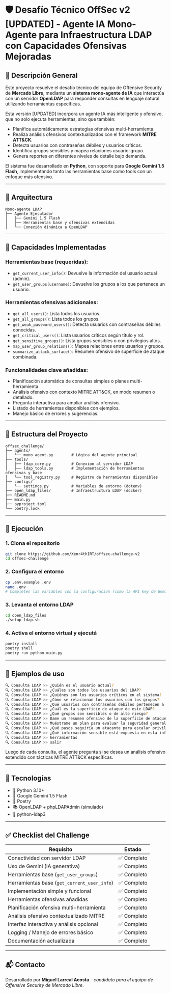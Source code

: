 # 🛡️ Desafío Técnico OffSec v2 [UPDATED] - Agente IA Mono-Agente para Infraestructura LDAP con Capacidades Ofensivas Mejoradas

## 📌 Descripción General

Este proyecto resuelve el desafío técnico del equipo de Offensive Security de **Mercado Libre**, mediante un **sistema mono-agente de IA** que interactúa con un servidor **OpenLDAP** para responder consultas en lenguaje natural utilizando herramientas específicas.

Esta versión [UPDATED] incorpora un agente IA más inteligente y ofensivo, que no solo ejecuta herramientas, sino que también:

- Planifica automáticamente estrategias ofensivas multi-herramienta.
- Realiza análisis ofensivos contextualizados con el framework **MITRE ATT&CK**.
- Detecta usuarios con contraseñas débiles y usuarios críticos.
- Identifica grupos sensibles y mapea relaciones usuario-grupo.
- Genera reportes en diferentes niveles de detalle bajo demanda.

El sistema fue desarrollado en **Python**, con soporte para **Google Gemini 1.5 Flash**, implementando tanto las herramientas base como tools con un enfoque más ofensivo.

---

## 🧠 Arquitectura

```
Mono-agente LDAP
├── Agente Ejecutador
│   ├── Gemini 1.5 Flash
│   ├── Herramientas base y ofensivas extendidas
│   └── Conexión dinámica a OpenLDAP
```

---

## 🧐 Capacidades Implementadas

### Herramientas base (requeridas):
- `get_current_user_info()`: Devuelve la información del usuario actual (admin).
- `get_user_groups(username)`: Devuelve los grupos a los que pertenece un usuario.

### Herramientas ofensivas adicionales:
- `get_all_users()`: Lista todos los usuarios.
- `get_all_groups()`: Lista todos los grupos.
- `get_weak_password_users()`: Detecta usuarios con contraseñas débiles conocidas.
- `get_critical_users()`: Lista usuarios críticos según título y rol.
- `get_sensitive_groups()`: Lista grupos sensibles o con privilegios altos.
- `map_user_group_relations()`: Mapea relaciones entre usuarios y grupos.
- `summarize_attack_surface()`: Resumen ofensivo de superficie de ataque combinada.

### Funcionalidades clave añadidas:
- Planificación automática de consultas simples o planes multi-herramienta.
- Análisis ofensivo con contexto MITRE ATT&CK, en modo resumen o detallado.
- Pregunta interactiva para ampliar análisis ofensivo.
- Listado de herramientas disponibles con ejemplos.
- Manejo básico de errores y sugerencias.

---

## 📁 Estructura del Proyecto

```
offsec_challenge/
├── agents/
│   └── mono_agent.py        # Lógica del agente principal
├── tools/
│   ├── ldap_core.py         # Conexion al servidor LDAP
│   ├── ldap_tools.py        # Implementación de herramientas ofensivas y base
│   └── tool_registry.py     # Registro de herramientas disponibles
├── configs/
│   └── settings.py          # Variables de entorno (dotenv)
├── open_ldap_files/         # Infraestructura LDAP (docker)
├── README.md
├── main.py
├── pyproject.toml
└── poetry.lock
```

---

## 🚀 Ejecución

### 1. Clona el repositorio

```bash
git clone https://github.com/Xenr4thIRT/offsec-challenge-v2
cd offsec-challenge
```

### 2. Configura el entorno

```bash
cp .env.example .env
nano .env
# Completen las variables con la configuración (como la API key de Gemini, etc.)
```

### 3. Levanta el entorno LDAP

```bash
cd open_ldap_files
./setup-ldap.sh
```

### 4. Activa el entorno virtual y ejecutá

```bash
poetry install
poetry shell
poetry run python main.py
```

---

## 🦺 Ejemplos de uso

```bash
🔍 Consulta LDAP >> ¿Quién es el usuario actual?
🔍 Consulta LDAP >> ¿Cuáles son todos los usuarios del LDAP?
🔍 Consulta LDAP >> ¿Quiénes son los usuarios críticos en el sistema?
🔍 Consulta LDAP >> ¿Cómo se relacionan los usuarios con los grupos?
🔍 Consulta LDAP >> ¿Qué usuarios con contraseñas débiles pertenecen a grupos sensibles?
🔍 Consulta LDAP >> ¿Cuál es la superficie de ataque de este LDAP?
🔍 Consulta LDAP >> ¿Qué grupos son sensibles o de alto riesgo?
🔍 Consulta LDAP >> Dame un resumen ofensivo de la superficie de ataque.
🔍 Consulta LDAP >> Muéstrame un plan para evaluar la seguridad general del LDAP.
🔍 Consulta LDAP >> ¿Qué pasos seguiría un atacante para escalar privilegios en este entorno?
🔍 Consulta LDAP >> ¿Qué información sensible está expuesta en esta infraestructura LDAP?
🔍 Consulta LDAP >> herramientas
🔍 Consulta LDAP >> salir
```

Luego de cada consulta, el agente pregunta si se desea un análisis ofensivo extendido con tácticas MITRE ATT&CK específicas.

---

## 🧰 Tecnologías

- 🐍 Python 3.10+
- 🧠 Google Gemini 1.5 Flash
- 📆 Poetry
- 📚 OpenLDAP + phpLDAPAdmin (simulado)
- 🔐 python-ldap3

---

## ✅ Checklist del Challenge

| Requisito                                 | Estado      |
|------------------------------------------|-------------|
| Conectividad con servidor LDAP           | ✅ Completo |
| Uso de Gemini (IA generativa)            | ✅ Completo |
| Herramientas base (`get_user_groups`)    | ✅ Completo |
| Herramientas base (`get_current_user_info`) | ✅ Completo |
| Implementación simple y funcional        | ✅ Completo |
| Herramientas ofensivas añadidas        | ✅ Completo |
| Planificación ofensiva multi-herramienta | ✅ Completo |
| Análisis ofensivo contextualizado MITRE  | ✅ Completo |
| Interfaz interactiva y análisis opcional | ✅ Completo |
| Logging / Manejo de errores básico       | ✅ Completo |
| Documentación actualizada                 | ✅ Completo |

---

## 📬 Contacto

Desarrollado por **Miguel Larreal Acosta** - *candidato para el equipo de Offensive Security de Mercado Libre*.
